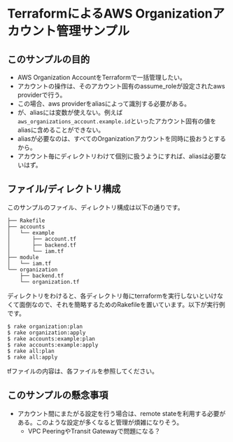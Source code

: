 # TerraformによるAWS Organizationアカウント管理サンプル

## このサンプルの目的

- AWS Organization AccountをTerraformで一括管理したい。
- アカウントの操作は、そのアカウント固有のassume_roleが設定されたaws providerで行う。
- この場合、aws providerをaliasによって識別する必要がある。
- が、aliasには変数が使えない。例えば `aws_organizations_account.example.id`といったアカウント固有の値をaliasに含めることができない。
- aliasが必要なのは、すべてのOrganizationアカウントを同時に扱おうとするから。
- アカウント毎にディレクトリわけて個別に扱うようにすれば、aliasは必要ないはず。

## ファイル/ディレクトリ構成

このサンプルのファイル、ディレクトリ構成は以下の通りです。

```
├── Rakefile
├── accounts
│   └── example
│       ├── account.tf
│       ├── backend.tf
│       └── iam.tf
├── module
│   └── iam.tf
└── organization
    ├── backend.tf
    └── organization.tf
```

ディレクトリをわけると、各ディレクトリ毎にterraformを実行しないといけなくて面倒なので、それを簡略するためのRakefileを置いています。以下が実行例です。

```
$ rake organization:plan
$ rake organization:apply
$ rake accounts:example:plan
$ rake accounts:example:apply
$ rake all:plan
$ rake all:apply
```

tfファイルの内容は、各ファイルを参照してください。

## このサンプルの懸念事項

- アカウント間にまたがる設定を行う場合は、remote stateを利用する必要がある。このような設定が多くなると管理が煩雑になりそう。
  - VPC PeeringやTransit Gatewayで問題になる？
